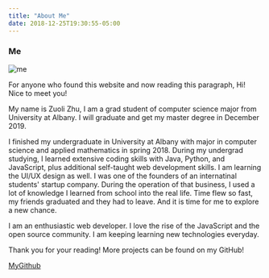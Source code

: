 ```yaml
---
title: "About Me"
date: 2018-12-25T19:30:55-05:00
---
```


### Me

![me](/images/me/me.jpg)


For anyone who found this website and now reading this paragraph, Hi! Nice to meet you!

My name is Zuoli Zhu, I am a grad student of computer science major from University at Albany. I will graduate and get my master degree in December 2019.

I finished my undergraduate in University at Albany with major in computer science and applied mathematics in spring 2018. During my undergrad studying, I learned extensive coding skills with Java, Python, and JavaScript, plus additional self-taught web development skills. I am learning the UI/UX design as well. I was one of the founders of an internatinal students' startup company. During the operation of that business, I used a lot of knowledge I learned from school into the real life. Time flew so fast, my friends graduated and they had to leave. And it is time for me to explore a new chance.

I am an enthusiastic web developer. I love the rise of the JavaScript and the open source community. I am keeping learning new technologies everyday.

Thank you for your reading! More projects can be found on my GitHub!

[MyGithub](https://github.com/zuolizhu)